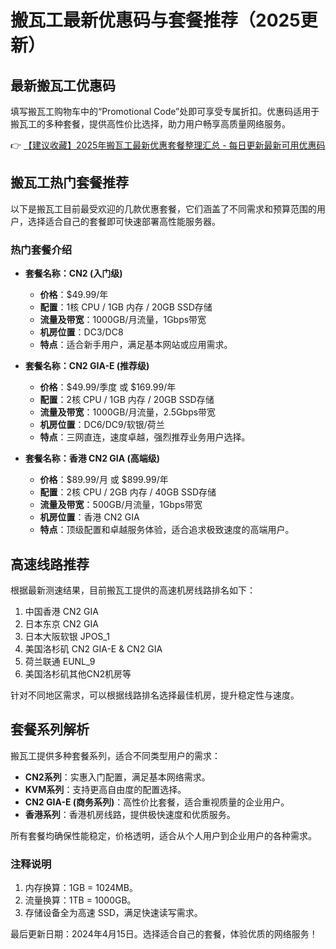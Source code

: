 # 搬瓦工最新优惠码与套餐推荐（2025更新）

## 最新搬瓦工优惠码

填写搬瓦工购物车中的“Promotional Code”处即可享受专属折扣。优惠码适用于搬瓦工的多种套餐，提供高性价比选择，助力用户畅享高质量网络服务。

👉 [【建议收藏】2025年搬瓦工最新优惠套餐整理汇总 - 每日更新最新可用优惠码](https://bit.ly/banwagon)

## 搬瓦工热门套餐推荐

以下是搬瓦工目前最受欢迎的几款优惠套餐，它们涵盖了不同需求和预算范围的用户，选择适合自己的套餐即可快速部署高性能服务器。

### 热门套餐介绍

- **套餐名称：CN2 (入门级)**
  - **价格**：$49.99/年
  - **配置**：1核 CPU / 1GB 内存 / 20GB SSD存储
  - **流量及带宽**：1000GB/月流量，1Gbps带宽
  - **机房位置**：DC3/DC8
  - **特点**：适合新手用户，满足基本网站或应用需求。

- **套餐名称：CN2 GIA-E (推荐级)**
  - **价格**：$49.99/季度 或 $169.99/年
  - **配置**：2核 CPU / 1GB 内存 / 20GB SSD存储
  - **流量及带宽**：1000GB/月流量，2.5Gbps带宽
  - **机房位置**：DC6/DC9/软银/荷兰
  - **特点**：三网直连，速度卓越，强烈推荐业务用户选择。

- **套餐名称：香港 CN2 GIA (高端级)**
  - **价格**：$89.99/月 或 $899.99/年
  - **配置**：2核 CPU / 2GB 内存 / 40GB SSD存储
  - **流量及带宽**：500GB/月流量，1Gbps带宽
  - **机房位置**：香港 CN2 GIA
  - **特点**：顶级配置和卓越服务体验，适合追求极致速度的高端用户。

## 高速线路推荐

根据最新测速结果，目前搬瓦工提供的高速机房线路排名如下：

1. 中国香港 CN2 GIA  
2. 日本东京 CN2 GIA  
3. 日本大阪软银 JPOS_1  
4. 美国洛杉矶 CN2 GIA-E & CN2 GIA  
5. 荷兰联通 EUNL_9  
6. 美国洛杉矶其他CN2机房等  

针对不同地区需求，可以根据线路排名选择最佳机房，提升稳定性与速度。

## 套餐系列解析

搬瓦工提供多种套餐系列，适合不同类型用户的需求：

- **CN2系列**：实惠入门配置，满足基本网络需求。  
- **KVM系列**：支持更高自由度的配置选择。  
- **CN2 GIA-E (商务系列)**：高性价比套餐，适合重视质量的企业用户。  
- **香港系列**：香港机房线路，提供极快速度和优质服务。

所有套餐均确保性能稳定，价格透明，适合从个人用户到企业用户的各种需求。

### 注释说明

1. 内存换算：1GB = 1024MB。  
2. 流量换算：1TB = 1000GB。  
3. 存储设备全为高速 SSD，满足快速读写需求。

最后更新日期：2024年4月15日。选择适合自己的套餐，体验优质的网络服务！